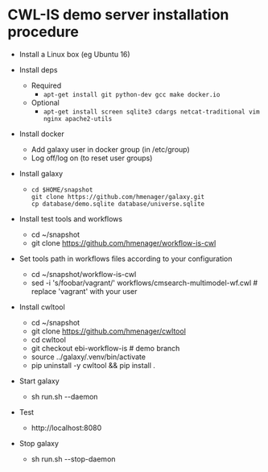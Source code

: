 # CWL-IS demo server installation procedure

* Install a Linux box (eg Ubuntu 16)

* Install deps
    * Required
        * ```apt-get install git python-dev gcc make docker.io```
    * Optional
        * ```apt-get install screen sqlite3 cdargs netcat-traditional vim nginx apache2-utils```

* Install docker

    * Add galaxy user in docker group (in /etc/group)
    * Log off/log on (to reset user groups)

* Install galaxy

    * ```
      cd $HOME/snapshot
      git clone https://github.com/hmenager/galaxy.git
      cp database/demo.sqlite database/universe.sqlite
      ```

* Install test tools and workflows

    * cd ~/snapshot
    * git clone https://github.com/hmenager/workflow-is-cwl

* Set tools path in workflows files according to your configuration

    * cd ~/snapshot/workflow-is-cwl
    * sed -i 's/foobar/vagrant/' workflows/cmsearch-multimodel-wf.cwl # replace 'vagrant' with your user

* Install cwltool

    * cd ~/snapshot
    * git clone https://github.com/hmenager/cwltool
    * cd cwltool
    * git checkout ebi-workflow-is # demo branch
    * source ../galaxy/.venv/bin/activate
    * pip uninstall -y cwltool && pip install .

* Start galaxy

    * sh run.sh --daemon

* Test

    * http://localhost:8080

* Stop galaxy

    * sh run.sh --stop-daemon
